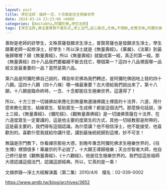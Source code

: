 ```yaml
---
layout: post
title: 淨空法師：臨終一念、十念都能往生極樂世界
date: 2024-03-24 23:23:00 +0800
categories: [Amitabha,阿彌陀佛,淨空法師]
tags: [淨空法師,佛法重實質不重形式,淨土法門,起心動念,念佛,不間斷,老實念佛,阿彌陀佛經,阿彌陀佛,西方極樂世界,蓮花,佛力加持,帶業往生,信願持名]
---
```


善財是老師的好學生，文殊菩薩發願求生淨土，普賢菩薩也是發願求生淨土，學生跟著老師一起修淨土，好學生！所以淨土就是《無量壽經》。《華嚴》、《法華》到最後歸哪裡？歸《無量壽經》，所以《無量壽經》就變成第一經，真正的第一經。那《無量壽經》四十八品我們要繼續不斷去找它，哪個第一？這四十八品裡面哪一品經文是最重要的一品？當然是第六品。

第六品是阿彌陀佛自己說的，釋迦牟尼佛為我們轉述，是阿彌陀佛因地上發的四十八願。這四十八願（四十八條）哪一條最重要？古大德給我們說出來了，第十八願，十八願是臨命終時，一念、十念都能往生極樂世界。這還得了！

所以，十方三世一切諸佛如來應化到無量無邊諸佛國土裡面的十法界、六道，用什麼來教化眾生、結緣眾生、幫助眾生一生成佛？都是這個法門。那麼換句話說，淨土三經，《無量壽經》、《彌陀經》、《觀無量壽佛經》是一切諸佛菩薩在十法界、在六道度眾生一定要講的，這是他主要的度眾生的方式，其他一切經教那是附帶的，這是最主要的，我們得有這個認識。為什麼講？他不相信淨土，他不能接受，他喜歡別的。喜歡什麼我就給你講什麼，講到最後統統歸到這裡，妙不可言！

無論是宗門教下，你看禪宗那些大德，到晚年專念阿彌陀佛求生極樂世界的，《往生傳》裡頭很多！華嚴宗的不必說了，十大願王導歸極樂；天台宗智者大師，他自己修行是依《觀無量壽經》、《十六觀經》，他是往生極樂世界的。我們從這些祖師大德認識這個法門，認識這部經典。所以，它真的是一乘！

文摘恭錄—淨土大經解演義（第二集）2010/4/6　檔名：02-039-0002
        
<https://www.amtb.tw/blog/archives/3652>